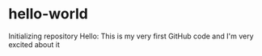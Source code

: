 # hello-world
Initializing repository
Hello:
This is my very first GitHub code and I'm very excited about it
